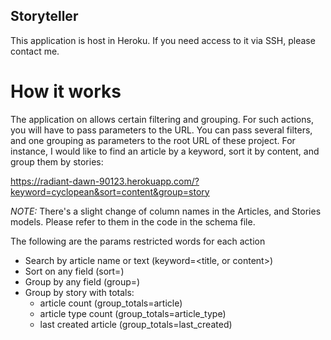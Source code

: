 ## Storyteller

This application is host in Heroku. If you need access to it via SSH, please contact me.

# How it works

The application on allows certain filtering and grouping. For such actions, you will have to pass
parameters to the URL. You can pass several filters, and one grouping as parameters to the root URL of these
project. For instance, I would like to find an article by a keyword, sort it by content, and group them
by stories:

   https://radiant-dawn-90123.herokuapp.com/?keyword=cyclopean&sort=content&group=story

*NOTE:* There's a slight change of column names in the Articles, and Stories models. Please refer to
them in the code in the schema file.

The following are the params restricted words for each action

 - Search by article name or text (keyword=<title, or content>)
 - Sort on any field (sort=<field>)
 - Group by any field (group=<field>)
 - Group by story with totals:
   - article count (group_totals=article)
   - article type count (group_totals=article_type)
   - last created article (group_totals=last_created)
